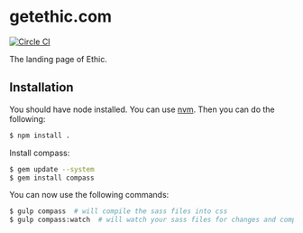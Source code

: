 # getethic.com

[![Circle CI](https://circleci.com/gh/m-vdb/getethic.com.svg?style=shield&circle-token=6ba37f823f016247657cbc9e0a127f07ee3250a5)](https://circleci.com/gh/m-vdb/getethic.com/tree/master)

The landing page of Ethic.


## Installation

You should have node installed. You can use [nvm](https://github.com/creationix/nvm).
Then you can do the following:
```bash
$ npm install .
```

Install compass:
```bash
$ gem update --system
$ gem install compass
```

You can now use the following commands:
```bash
$ gulp compass  # will compile the sass files into css
$ gulp compass:watch  # will watch your sass files for changes and compile them
```
